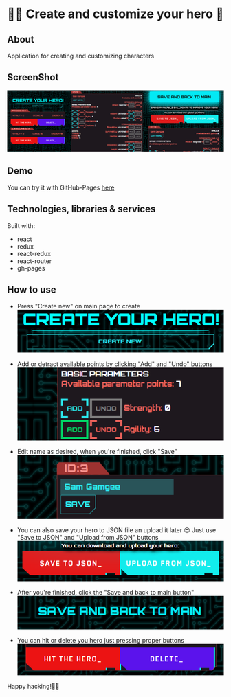 # 🐱‍👓 Create and customize your hero 🤖

## About

Application for creating and customizing characters

## ScreenShot

![](./screenshots/screenshotMain.png)

## Demo

You can try it with GitHub-Pages
[here](https://foxcaulfield.github.io/create-your-hero/)

## Technologies, libraries & services

Built with:

- react
- redux
- react-redux
- react-router
- gh-pages

## How to use

- Press "Create new" on main page to create
  ![](./screenshots/screenshotCreate.png)

- Add or detract available points by clicking "Add" and "Undo" buttons
  ![](./screenshots/screenshotAdd.png)

- Edit name as desired, when you're finished, click "Save"
  ![](./screenshots/screenshotName.png)

- You can also save your hero to JSON file an upload it later 😎 Just use "Save
  to JSON" and "Upload from JSON" buttons  
  ![](./screenshots/screenshotJSON.png)

- After you're finished, click the "Save and back to main button"
  ![](./screenshots/screenshotBack.png)

- You can hit or delete you hero just pressing proper buttons
  ![](./screenshots/screenshotHit.png)

Happy hacking!🐱‍👤
